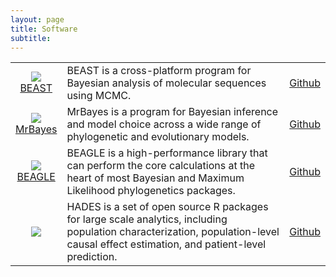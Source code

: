 ```yaml
---
layout: page
title: Software
subtitle: 
---
```


<table class="no-alt-background">
    <tr>
        <td>
            <center>
                <a href="https://beast.community/" target="_blank"><img class="software-logo" src="../assets/img/logos/beast-icon.png" target="_blank" /><br>BEAST</a>
            </center>
        </td>
        <td>
            BEAST is a cross-platform program for Bayesian analysis of molecular sequences using MCMC.
        </td>
        <td>
            <a href="https://github.com/beast-dev/beast-mcmc" target="_blank">Github</a>
        </td>
    </tr>
    <tr>
        <td>
            <center>
                <a href="https://nbisweden.github.io/MrBayes/index.html" target="_blank"><img class="software-logo" src="../assets/img/logos/MrBayes.gif" target="_blank" /><br>MrBayes</a>
            </center>
        </td>
        <td>
            MrBayes is a program for Bayesian inference and model choice across a wide range of phylogenetic and evolutionary models. 
        </td>
        <td>
            <a href="https://github.com/beast-dev/beast-mcmc" target="_blank">Github</a>
        </td>
    </tr>
    <tr>
        <td>
            <center>
                <a href="https://beagle-dev.github.io/" target="_blank"><img class="software-logo" src="../assets/img/logos/beagle-logo.png" target="_blank" /><br>BEAGLE</a>
            </center>
        </td>
        <td>
            BEAGLE is a high-performance library that can perform the core calculations at the heart of most Bayesian and Maximum Likelihood phylogenetics packages.
        </td>
        <td>
            <a href="https://github.com/beagle-dev/beagle-lib" target="_blank">Github</a>
        </td>
    </tr>
    <tr>
        <td>
            <center>
                <a href="https://ohdsi.github.io/Hades/" target="_blank"><img class="software-logo" src="../assets/img/logos/hades-logo.png" target="_blank" /></a>
            </center>
        </td>
        <td>
        HADES is a set of open source R packages for large scale analytics, including population characterization, population-level causal effect estimation, and patient-level prediction.
        </td>
        <td>
            <a href="https://github.com/OHDSI/Hades" target="_blank">Github</a>
        </td>
    </tr>
</table>
